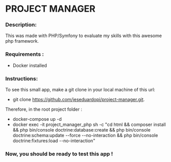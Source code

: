 <!-- ![Alt text](https://github.com/jeseduardopi/skill4cars/blob/main/carstore/public/assets/images/skill4allasciiart.png?raw=true) -->
# PROJECT MANAGER

### Description:
This was made with PHP/Symfony to evaluate my skills with this awesome php framework.

### Requirements :
- Docker installed
  
### Instructions:
To see this small app, make a git clone in your local machine of this url:
- git clone https://github.com/jeseduardopi/project-manager.git.

Therefore, in the root project folder : 

- docker-compose up -d
- docker exec -it project_manager_php sh -c "cd html && composer install && php bin/console doctrine:database:create && php bin/console doctrine:schema:update --force --no-interaction && php bin/console doctrine:fixtures:load --no-interaction"

### Now, you should be ready to test this app !
